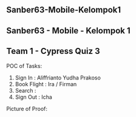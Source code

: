 ## Sanber63-Mobile-Kelompok1
## Sanber63 - Mobile - Kelompok 1
## Team 1 - Cypress Quiz 3

POC of Tasks:
1. Sign In : Aliffrianto Yudha Prakoso
2. Book Flight : Ira / Firman
3. Search : 
4. Sign Out : Icha

Picture of Proof: